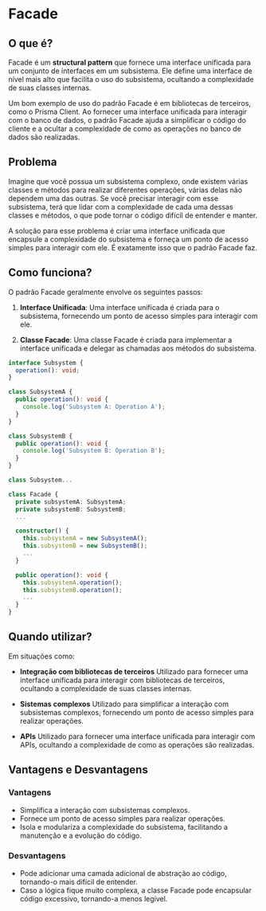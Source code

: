 # Facade

## O que é?

Facade é um **structural pattern** que fornece uma interface unificada para um conjunto de interfaces em um subsistema. Ele define uma interface de nível mais alto que facilita o uso do subsistema, ocultando a complexidade de suas classes internas.

Um bom exemplo de uso do padrão Facade é em bibliotecas de terceiros, como o Prisma Client. Ao fornecer uma interface unificada para interagir com o banco de dados, o padrão Facade ajuda a simplificar o código do cliente e a ocultar a complexidade de como as operações no banco de dados são realizadas.

## Problema

Imagine que vocẽ possua um subsistema complexo, onde existem várias classes e métodos para realizar diferentes operações, várias delas não dependem uma das outras. Se você precisar interagir com esse subsistema, terá que lidar com a complexidade de cada uma dessas classes e métodos, o que pode tornar o código difícil de entender e manter.

A solução para esse problema é criar uma interface unificada que encapsule a complexidade do subsistema e forneça um ponto de acesso simples para interagir com ele. É exatamente isso que o padrão Facade faz.

## Como funciona?

O padrão Facade geralmente envolve os seguintes passos:

1. **Interface Unificada**: Uma interface unificada é criada para o subsistema, fornecendo um ponto de acesso simples para interagir com ele.

2. **Classe Facade**: Uma classe Facade é criada para implementar a interface unificada e delegar as chamadas aos métodos do subsistema.

```typescript
interface Subsystem {
  operation(): void;
}

class SubsystemA {
  public operation(): void {
    console.log('Subsystem A: Operation A');
  }
}

class SubsystemB {
  public operation(): void {
    console.log('Subsystem B: Operation B');
  }
}

class Subsystem...

class Facade {
  private subsystemA: SubsystemA;
  private subsystemB: SubsystemB;
  ...

  constructor() {
    this.subsystemA = new SubsystemA();
    this.subsystemB = new SubsystemB();
    ...
  }

  public operation(): void {
    this.subsystemA.operation();
    this.subsystemB.operation();
    ...
  }
}
```

## Quando utilizar?

Em situações como:

- **Integração com bibliotecas de terceiros**
  Utilizado para fornecer uma interface unificada para interagir com bibliotecas de terceiros, ocultando a complexidade de suas classes internas.

- **Sistemas complexos**
  Utilizado para simplificar a interação com subsistemas complexos, fornecendo um ponto de acesso simples para realizar operações.

- **APIs**
  Utilizado para fornecer uma interface unificada para interagir com APIs, ocultando a complexidade de como as operações são realizadas.

## Vantagens e Desvantagens

### Vantagens

- Simplifica a interação com subsistemas complexos.
- Fornece um ponto de acesso simples para realizar operações.
- Isola e modulariza a complexidade do subsistema, facilitando a manutenção e a evolução do código.

### Desvantagens

- Pode adicionar uma camada adicional de abstração ao código, tornando-o mais difícil de entender.
- Caso a lógica fique muito complexa, a classe Facade pode encapsular código excessivo, tornando-a menos legível.
